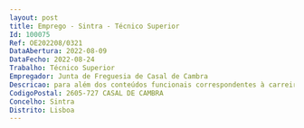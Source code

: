 ```yaml
--- 
layout: post
title: Emprego - Sintra - Técnico Superior
Id: 100075
Ref: OE202208/0321
DataAbertura: 2022-08-09
DataFecho: 2022-08-24
Trabalho: Técnico Superior
Empregador: Junta de Freguesia de Casal de Cambra
Descricao: para além dos conteúdos funcionais correspondentes à carreira categoria, nos termos estabelecidos no anexo à LTFP  designadamente, Atendimento e acompanhamento social da população  Realização de visitas domiciliárias  Elaboração de Relatórios e diagnósticos sociais  Promoção das redes de parceria e articulação com as entidades parceiras, nomeadamente no âmbito do trabalho desenvolvido pela CSF de Casal de Cambra  Promoção e dinamização de atividades de âmbito sociocultural para as diferentes faixas etárias da população  Emissão de pareceres  Colaboração administrativa com outras entidades públicas  Representação da entidade em reuniões e fóruns sociais  Aplicação de metodologias como o estudo de caso  realização de processos estatísticos sobre processos acompanhados  Promoção de candidaturas a projetos e apoios sociais  Orientação de estágios académicos
CodigoPostal: 2605-727 CASAL DE CAMBRA
Concelho: Sintra
Distrito: Lisboa
--- 
```

